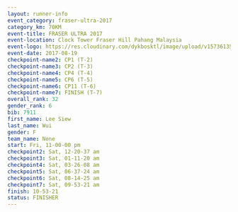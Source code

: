 ```yaml
---
layout: runner-info 
event_category: fraser-ultra-2017 
category_km: 70KM 
event-title: FRASER ULTRA 2017 
event-location: Clock Tower Fraser Hill Pahang Malaysia 
event-logo: https://res.cloudinary.com/dykbosktl/image/upload/v1573613535/Logo/logo_mfst7w.jpg 
event-date: 2017-08-19 
checkpoint-name2: CP1 (T-2) 
checkpoint-name3: CP2 (T-3) 
checkpoint-name4: CP4 (T-4) 
checkpoint-name5: CP6 (T-5) 
checkpoint-name6: CP11 (T-6) 
checkpoint-name7: FINISH (T-7) 
overall_rank: 32
gender_rank: 6
bib: 7911
first_name: Lee Siew
last_name: Wui
gender: F
team_name: None
start: Fri, 11-00-00 pm
checkpoint2: Sat, 12-20-37 am
checkpoint3: Sat, 01-11-20 am
checkpoint4: Sat, 03-26-08 am
checkpoint5: Sat, 06-37-24 am
checkpoint6: Sat, 08-14-25 am
checkpoint7: Sat, 09-53-21 am
finish: 10-53-21
status: FINISHER
---
```

